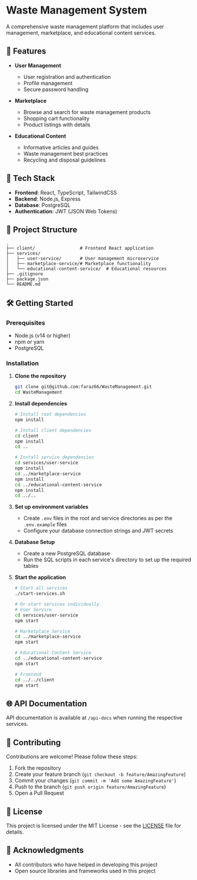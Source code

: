 # Waste Management System

A comprehensive waste management platform that includes user management, marketplace, and educational content services.

## 🌟 Features

- **User Management**
  - User registration and authentication
  - Profile management
  - Secure password handling

- **Marketplace**
  - Browse and search for waste management products
  - Shopping cart functionality
  - Product listings with details

- **Educational Content**
  - Informative articles and guides
  - Waste management best practices
  - Recycling and disposal guidelines

## 🚀 Tech Stack

- **Frontend**: React, TypeScript, TailwindCSS
- **Backend**: Node.js, Express
- **Database**: PostgreSQL
- **Authentication**: JWT (JSON Web Tokens)

## 📂 Project Structure

```
.
├── client/                 # Frontend React application
├── services/
│   ├── user-service/       # User management microservice
│   ├── marketplace-service/# Marketplace functionality
│   └── educational-content-service/  # Educational resources
├── .gitignore
├── package.json
└── README.md
```

## 🛠️ Getting Started

### Prerequisites

- Node.js (v14 or higher)
- npm or yarn
- PostgreSQL

### Installation

1. **Clone the repository**
   ```bash
   git clone git@github.com:faraz66/WasteManagement.git
   cd WasteManagement
   ```

2. **Install dependencies**
   ```bash
   # Install root dependencies
   npm install

   # Install client dependencies
   cd client
   npm install
   cd ..

   # Install service dependencies
   cd services/user-service
   npm install
   cd ../marketplace-service
   npm install
   cd ../educational-content-service
   npm install
   cd ../..
   ```

3. **Set up environment variables**
   - Create `.env` files in the root and service directories as per the `.env.example` files
   - Configure your database connection strings and JWT secrets

4. **Database Setup**
   - Create a new PostgreSQL database
   - Run the SQL scripts in each service's directory to set up the required tables

5. **Start the application**
   ```bash
   # Start all services
   ./start-services.sh

   # Or start services individually
   # User Service
   cd services/user-service
   npm start

   # Marketplace Service
   cd ../marketplace-service
   npm start

   # Educational Content Service
   cd ../educational-content-service
   npm start

   # Frontend
   cd ../../client
   npm start
   ```

## 🌐 API Documentation

API documentation is available at `/api-docs` when running the respective services.

## 🤝 Contributing

Contributions are welcome! Please follow these steps:

1. Fork the repository
2. Create your feature branch (`git checkout -b feature/AmazingFeature`)
3. Commit your changes (`git commit -m 'Add some AmazingFeature'`)
4. Push to the branch (`git push origin feature/AmazingFeature`)
5. Open a Pull Request

## 📝 License

This project is licensed under the MIT License - see the [LICENSE](LICENSE) file for details.

## 🙏 Acknowledgments

- All contributors who have helped in developing this project
- Open source libraries and frameworks used in this project
